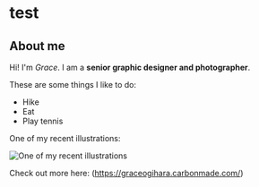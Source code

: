# test
## About me
Hi! I'm *Grace*. I am a **senior graphic designer and photographer**. 

These are some things I like to do:
* Hike
* Eat
* Play tennis

One of my recent illustrations: 

![One of my recent illustrations](https://www.cvt.org/wp-content/uploads/Wellness-CVT-H.jpg)


Check out more here: (https://graceogihara.carbonmade.com/)

